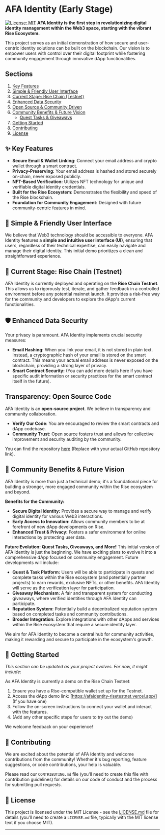 # AFA Identity (Early Stage)

[![License: MIT](https://img.shields.io/badge/License-MIT-yellow.svg)](https://opensource.org/licenses/MIT) **AFA Identity is the first step in revolutionizing digital identity management within the Web3 space, starting with the vibrant Rise Ecosystem.**

This project serves as an initial demonstration of how secure and user-centric identity solutions can be built on the blockchain. Our vision is to empower users with control over their digital footprint while fostering community engagement through innovative dApp functionalities.

## Sections
1.  [Key Features](#-key-features)
2.  [Simple & Friendly User Interface](#-simple--friendly-user-interface)
3.  [Current Stage: Rise Chain (Testnet)](#-current-stage-rise-chain-testnet)
4.  [Enhanced Data Security](#-enhanced-data-security)
5.  [Open Source & Community Driven](#-open-source--community-driven)
6.  [Community Benefits & Future Vision](#-community-benefits--future-vision)
    * [Quest Tasks & Giveaways](#quest-tasks--giveaways)
7.  [Getting Started](#-getting-started)
8.  [Contributing](#-contributing)
9.  [License](#-license)

## ✨ Key Features
* **Secure Email & Wallet Linking:** Connect your email address and crypto wallet through a smart contract.
* **Privacy-Preserving:** Your email address is hashed and stored securely on-chain, never exposed publicly.
* **NFT-Based Verification:** Utilizes NFT technology for unique and verifiable digital identity credentials.
* **Built for the Rise Ecosystem:** Demonstrates the flexibility and speed of the Rise blockchain.
* **Foundation for Community Engagement:** Designed with future community-centric features in mind.

## 🎨 Simple & Friendly User Interface
We believe that Web3 technology should be accessible to everyone. AFA Identity features a **simple and intuitive user interface (UI)**, ensuring that users, regardless of their technical expertise, can easily navigate and manage their digital identity. This initial demo prioritizes a clean and straightforward experience.

## 🌱 Current Stage: Rise Chain (Testnet)
AFA Identity is currently deployed and operating on the **Rise Chain Testnet**. This allows us to rigorously test, iterate, and gather feedback in a controlled environment before any potential mainnet launch. It provides a risk-free way for the community and developers to explore the dApp's current functionalities.

## 🛡️ Enhanced Data Security
Your privacy is paramount. AFA Identity implements crucial security measures:
* **Email Hashing:** When you link your email, it is not stored in plain text. Instead, a cryptographic hash of your email is stored on the smart contract. This means your actual email address is never exposed on the blockchain, providing a strong layer of privacy.
* **Smart Contract Security:** (You can add more details here if you have specific audit information or security practices for the smart contract itself in the future).

##  Transparency: Open Source Code
AFA Identity is an **open-source project**. We believe in transparency and community collaboration.
* **Verify Our Code:** You are encouraged to review the smart contracts and dApp codebase.
* **Community Trust:** Open source fosters trust and allows for collective improvement and security auditing by the community.

You can find the repository [here](https://github.com/your-username/afa-identity) (Replace with your actual GitHub repository link).

## 🤝 Community Benefits & Future Vision
AFA Identity is more than just a technical demo; it's a foundational piece for building a stronger, more engaged community within the Rise ecosystem and beyond.

**Benefits for the Community:**
* **Secure Digital Identity:** Provides a secure way to manage and verify digital identity for various Web3 interactions.
* **Early Access to Innovation:** Allows community members to be at forefront of new dApp developments on Rise.
* **Enhanced Trust & Privacy:** Fosters a safer environment for online interactions by protecting user data.

**Future Evolution: Quest Tasks, Giveaways, and More!**
This initial version of AFA Identity is just the beginning. We have exciting plans to evolve it into a comprehensive dApp focused on community engagement. Future developments will include:
* **Quest & Task Platform:** Users will be able to participate in quests and complete tasks within the Rise ecosystem (and potentially partner projects) to earn rewards, exclusive NFTs, or other benefits. AFA Identity will serve as the verification layer for participation.
* **Giveaway Mechanism:** A fair and transparent system for conducting giveaways, where verified identities through AFA Identity can participate.
* **Reputation System:** Potentially build a decentralized reputation system based on completed tasks and community contributions.
* **Broader Integration:** Explore integrations with other dApps and services within the Rise ecosystem that require a secure identity layer.

We aim for AFA Identity to become a central hub for community activities, making it rewarding and secure to participate in the ecosystem's growth.

## 🚀 Getting Started
_This section can be updated as your project evolves. For now, it might include:_

As AFA Identity is currently a demo on the Rise Chain Testnet:
1.  Ensure you have a Rise-compatible wallet set up for the Testnet.
2.  Access the dApp demo link: [https://afaidentity-risetestnet.vercel.app/] (If you have one)
3.  Follow the on-screen instructions to connect your wallet and interact with the features.
4.  (Add any other specific steps for users to try out the demo)

We welcome feedback on your experience!

## 🔧 Contributing
We are excited about the potential of AFA Identity and welcome contributions from the community! Whether it's bug reporting, feature suggestions, or code contributions, your help is valuable.

Please read our `CONTRIBUTING.md` file (you'll need to create this file with contribution guidelines) for details on our code of conduct and the process for submitting pull requests.

## 📜 License
This project is licensed under the MIT License - see the [LICENSE.md](LICENSE.md) file for details (you'll need to create a `LICENSE.md` file, typically with the MIT license text if you choose MIT).

---